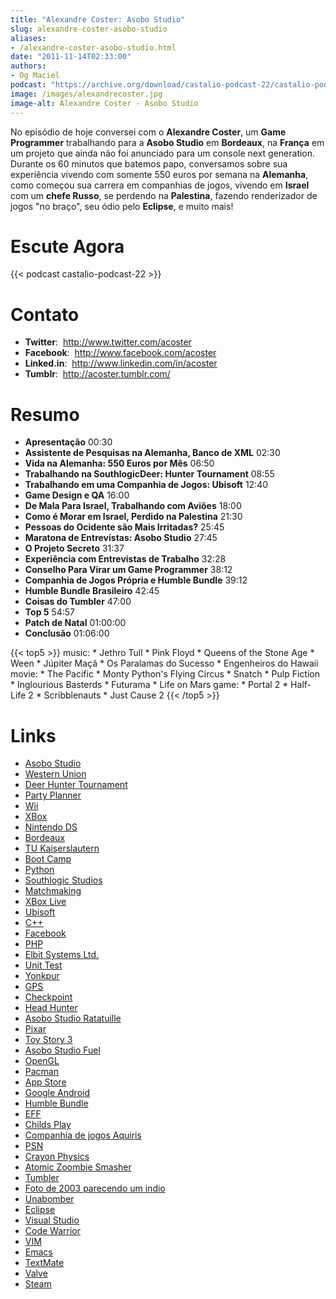 ```yaml
---
title: "Alexandre Coster: Asobo Studio"
slug: alexandre-coster-asobo-studio
aliases:
- /alexandre-coster-asobo-studio.html
date: "2011-11-14T02:33:00"
authors:
- Og Maciel
podcast: "https://archive.org/download/castalio-podcast-22/castalio-podcast-22.mp3"
image: /images/alexandrecoster.jpg
image-alt: Alexandre Coster - Asobo Studio
---
```


No episódio de hoje conversei com o **Alexandre Coster**, um **Game
Programmer** trabalhando para a **Asobo Studio** em **Bordeaux**, na
**França** em um projeto que ainda não foi anunciado para um console
next generation. Durante os 60 minutos que batemos papo, conversamos
sobre sua experiência vivendo com somente 550 euros por semana na
**Alemanha**, como começou sua carrera em companhias de jogos, vivendo
em **Israel** com um **chefe Russo**, se perdendo na **Palestina**,
fazendo renderizador de jogos \"no braço\", seu ódio pelo **Eclipse**, e
muito mais!

<div class="clearfix"></div>

# Escute Agora

{{< podcast castalio-podcast-22 >}}

# Contato

- **Twitter**:  http://www.twitter.com/acoster
- **Facebook**:  http://www.facebook.com/acoster
- **Linked.in**:  http://www.linkedin.com/in/acoster
- **Tumblr**:  http://acoster.tumblr.com/

# Resumo

- **Apresentação** 00:30
- **Assistente de Pesquisas na Alemanha, Banco de XML** 02:30
- **Vida na Alemanha: 550 Euros por Mês** 06:50
- **Trabalhando na SouthlogicDeer: Hunter Tournament** 08:55
- **Trabalhando em uma Companhia de Jogos: Ubisoft** 12:40
- **Game Design e QA** 16:00
- **De Mala Para Israel, Trabalhando com Aviões** 18:00
- **Como é Morar em Israel, Perdido na Palestina** 21:30
- **Pessoas do Ocidente são Mais Irritadas?** 25:45
- **Maratona de Entrevistas: Asobo Studio** 27:45
- **O Projeto Secreto** 31:37
- **Experiência com Entrevistas de Trabalho** 32:28
- **Conselho Para Virar um Game Programmer** 38:12
- **Companhia de Jogos Própria e Humble Bundle** 39:12
- **Humble Bundle Brasileiro** 42:45
- **Coisas do Tumbler** 47:00
- **Top 5** 54:57
- **Patch de Natal** 01:00:00
- **Conclusão** 01:06:00

{{< top5 >}}
music:
    * Jethro Tull
    * Pink Floyd
    * Queens of the Stone Age
    * Ween
    * Júpiter Maçã
    * Os Paralamas do Sucesso
    * Engenheiros do Hawaii
movie:
    * The Pacific
    * Monty Python\'s Flying Circus
    * Snatch
    * Pulp Fiction
    * Inglourious Basterds
    * Futurama
    * Life on Mars
game:
    * Portal 2
    * Half-Life 2
    * Scribblenauts
    * Just Cause 2
{{< /top5 >}}

# Links

- [Asobo Studio](https://duckduckgo.com/?q=Asobo+Studio)
- [Western Union](https://duckduckgo.com/?q=Western+Union)
- [Deer Hunter
    Tournament](https://duckduckgo.com/?q=Deer+Hunter+Tournament)
- [Party Planner](https://duckduckgo.com/?q=Party+Planner)
- [Wii](https://duckduckgo.com/?q=Wii)
- [XBox](https://duckduckgo.com/?q=XBox)
- [Nintendo DS](https://duckduckgo.com/?q=Nintendo+DS)
- [Bordeaux](https://duckduckgo.com/?q=Bordeaux)
- [TU Kaiserslautern](https://duckduckgo.com/?q=TU+Kaiserslautern)
- [Boot Camp](https://duckduckgo.com/?q=Boot+Camp)
- [Python](https://duckduckgo.com/?q=Python)
- [Southlogic Studios](https://duckduckgo.com/?q=Southlogic+Studios)
- [Matchmaking](https://duckduckgo.com/?q=Matchmaking)
- [XBox Live](https://duckduckgo.com/?q=XBox+Live)
- [Ubisoft](https://duckduckgo.com/?q=Ubisoft)
- [C++](https://duckduckgo.com/?q=C++)
- [Facebook](https://duckduckgo.com/?q=Facebook)
- [PHP](https://duckduckgo.com/?q=PHP)
- [Elbit Systems Ltd.](https://duckduckgo.com/?q=Elbit+Systems+Ltd.)
- [Unit Test](https://duckduckgo.com/?q=Unit+Test)
- [Yonkpur](https://duckduckgo.com/?q=Yonkpur)
- [GPS](https://duckduckgo.com/?q=GPS)
- [Checkpoint](https://duckduckgo.com/?q=Checkpoint)
- [Head Hunter](https://duckduckgo.com/?q=Head+Hunter)
- [Asobo Studio
    Ratatuille](https://duckduckgo.com/?q=Asobo+Studio+Ratatuille)
- [Pixar](https://duckduckgo.com/?q=Pixar)
- [Toy Story 3](https://duckduckgo.com/?q=Toy+Story+3)
- [Asobo Studio Fuel](https://duckduckgo.com/?q=Asobo+Studio+Fuel)
- [OpenGL](https://duckduckgo.com/?q=OpenGL)
- [Pacman](https://duckduckgo.com/?q=Pacman)
- [App Store](https://duckduckgo.com/?q=App+Store)
- [Google Android](https://duckduckgo.com/?q=Google+Android)
- [Humble Bundle](https://duckduckgo.com/?q=Humble+Bundle)
- [EFF](https://duckduckgo.com/?q=EFF)
- [Childs Play](https://duckduckgo.com/?q=Childs+Play)
- [Companhia de jogos Aquiris](http://www.aquiris.com.br/pt/home/)
- [PSN](https://duckduckgo.com/?q=PSN)
- [Crayon Physics](https://duckduckgo.com/?q=Crayon+Physics)
- [Atomic Zoombie
    Smasher](https://duckduckgo.com/?q=Atomic+Zoombie+Smasher)
- [Tumbler](https://duckduckgo.com/?q=Tumbler)
- [Foto de 2003 parecendo um
    indio](http://acoster.tumblr.com/post/10514260563/thats-me-as-a-freshman-at-ufrgs-back-in-2003)
- [Unabomber](https://duckduckgo.com/?q=Unabomber)
- [Eclipse](https://duckduckgo.com/?q=Eclipse)
- [Visual Studio](https://duckduckgo.com/?q=Visual+Studio)
- [Code Warrior](https://duckduckgo.com/?q=Code+Warrior)
- [VIM](https://duckduckgo.com/?q=VIM)
- [Emacs](https://duckduckgo.com/?q=Emacs)
- [TextMate](https://duckduckgo.com/?q=TextMate)
- [Valve](https://duckduckgo.com/?q=Valve)
- [Steam](https://duckduckgo.com/?q=Steam)
